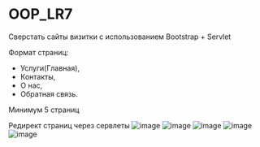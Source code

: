 # OOP_LR7
Сверстать сайты визитки с использованием Bootstrap + Servlet 

Формат страниц:

- Услуги(Главная),
- Контакты,
- О нас,
- Обратная связь.

Минимум 5 страниц

Редирект страниц  через сервлеты
![image](https://github.com/aaaaabandeev/OOP_LR7/assets/125127673/9ed5c19a-ccff-41a7-b1d1-470a3543b290)
![image](https://github.com/aaaaabandeev/OOP_LR7/assets/125127673/3747d95a-46a0-4045-b5e8-178695e10511)
![image](https://github.com/aaaaabandeev/OOP_LR7/assets/125127673/5f8848a4-df62-40e0-b719-1a3f568fb561)
![image](https://github.com/aaaaabandeev/OOP_LR7/assets/125127673/50244f73-05f6-4824-9644-d07dd644b3ed)
![image](https://github.com/aaaaabandeev/OOP_LR7/assets/125127673/c985323a-400e-4776-984c-49181d8fd849)



